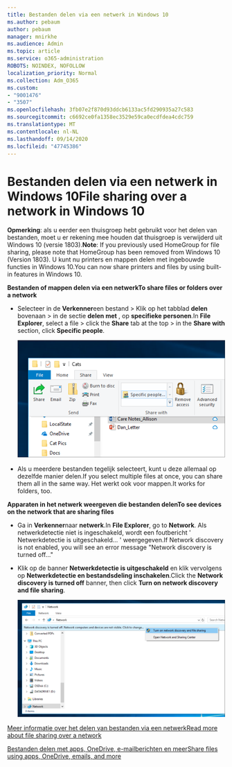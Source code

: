 ```yaml
---
title: Bestanden delen via een netwerk in Windows 10
ms.author: pebaum
author: pebaum
manager: mnirkhe
ms.audience: Admin
ms.topic: article
ms.service: o365-administration
ROBOTS: NOINDEX, NOFOLLOW
localization_priority: Normal
ms.collection: Adm_O365
ms.custom:
- "9001476"
- "3507"
ms.openlocfilehash: 3fb07e2f870d93ddcb6133ac5fd290935a27c583
ms.sourcegitcommit: c6692ce0fa1358ec3529e59ca0ecdfdea4cdc759
ms.translationtype: MT
ms.contentlocale: nl-NL
ms.lasthandoff: 09/14/2020
ms.locfileid: "47745386"
---
```

# <a name="file-sharing-over-a-network-in-windows-10"></a><span data-ttu-id="0c2c3-102">Bestanden delen via een netwerk in Windows 10</span><span class="sxs-lookup"><span data-stu-id="0c2c3-102">File sharing over a network in Windows 10</span></span>

<span data-ttu-id="0c2c3-103">**Opmerking**: als u eerder een thuisgroep hebt gebruikt voor het delen van bestanden, moet u er rekening mee houden dat thuisgroep is verwijderd uit Windows 10 (versie 1803).</span><span class="sxs-lookup"><span data-stu-id="0c2c3-103">**Note**: If you previously used HomeGroup for file sharing, please note that HomeGroup has been removed from Windows 10 (Version 1803).</span></span> <span data-ttu-id="0c2c3-104">U kunt nu printers en mappen delen met ingebouwde functies in Windows 10.</span><span class="sxs-lookup"><span data-stu-id="0c2c3-104">You can now share printers and files by using built-in features in Windows 10.</span></span>

<span data-ttu-id="0c2c3-105">**Bestanden of mappen delen via een netwerk**</span><span class="sxs-lookup"><span data-stu-id="0c2c3-105">**To share files or folders over a network**</span></span>

- <span data-ttu-id="0c2c3-106">Selecteer in de **Verkenner**een bestand > Klik op het tabblad **delen** bovenaan > in de sectie **delen met** , op **specifieke personen**.</span><span class="sxs-lookup"><span data-stu-id="0c2c3-106">In **File Explorer**, select a file > click the **Share** tab at the top > in the **Share with** section, click **Specific people**.</span></span>

    ![Deel een bestand met bepaalde personen.](media/share-with-specific-people.png)
          
- <span data-ttu-id="0c2c3-108">Als u meerdere bestanden tegelijk selecteert, kunt u deze allemaal op dezelfde manier delen.</span><span class="sxs-lookup"><span data-stu-id="0c2c3-108">If you select multiple files at once, you can share them all in the same way.</span></span> <span data-ttu-id="0c2c3-109">Het werkt ook voor mappen.</span><span class="sxs-lookup"><span data-stu-id="0c2c3-109">It works for folders, too.</span></span>

<span data-ttu-id="0c2c3-110">**Apparaten in het netwerk weergeven die bestanden delen**</span><span class="sxs-lookup"><span data-stu-id="0c2c3-110">**To see devices on the network that are sharing files**</span></span>

- <span data-ttu-id="0c2c3-111">Ga in **Verkenner**naar **netwerk**.</span><span class="sxs-lookup"><span data-stu-id="0c2c3-111">In **File Explorer**, go to **Network**.</span></span> <span data-ttu-id="0c2c3-112">Als netwerkdetectie niet is ingeschakeld, wordt een foutbericht ' Netwerkdetectie is uitgeschakeld... ' weergegeven.</span><span class="sxs-lookup"><span data-stu-id="0c2c3-112">If Network discovery is not enabled, you will see an error message "Network discovery is turned off..."</span></span>

- <span data-ttu-id="0c2c3-113">Klik op de banner **Netwerkdetectie is uitgeschakeld** en klik vervolgens op **Netwerkdetectie en bestandsdeling inschakelen**.</span><span class="sxs-lookup"><span data-stu-id="0c2c3-113">Click the **Network discovery is turned off** banner, then click **Turn on network discovery and file sharing**.</span></span>

    ![Schakel netwerkdetectie en bestandsdeling in.](media/turn-on-network-discovery.png)

[<span data-ttu-id="0c2c3-115">Meer informatie over het delen van bestanden via een netwerk</span><span class="sxs-lookup"><span data-stu-id="0c2c3-115">Read more about file sharing over a network</span></span>](https://support.microsoft.com/help/4092694/windows-10-file-sharing-over-a-network)

[<span data-ttu-id="0c2c3-116">Bestanden delen met apps, OneDrive, e-mailberichten en meer</span><span class="sxs-lookup"><span data-stu-id="0c2c3-116">Share files using apps, OneDrive, emails, and more</span></span>](https://support.microsoft.com/help/4027674/windows-10-share-files-in-file-explorer)
